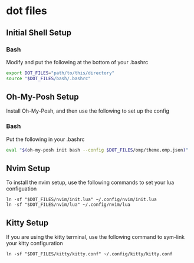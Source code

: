 # dot files


## Initial Shell Setup

### Bash

Modify and put the following at the bottom of your .bashrc
```bash
export DOT_FILES="path/to/this/directory"
source "$DOT_FILES/bash/.bashrc"
```


## Oh-My-Posh Setup

Install Oh-My-Posh, and then use the following to set up the config

### Bash
Put the following in your .bashrc
```bash
eval "$(oh-my-posh init bash --config $DOT_FILES/omp/theme.omp.json)"
```

## Nvim Setup

To install the nvim setup, use the following commands to set your lua configuation

```shell
ln -sf "$DOT_FILES/nvim/init.lua" ~/.config/nvim/init.lua
ln -sf "$DOT_FILES/nvim/lua" ~/.config/nvim/lua
```

## Kitty Setup

If you are using the kitty terminal, use the following command to sym-link your kitty configuration

```shell
ln -sf "$DOT_FILES/kitty/kitty.conf" ~/.config/kitty/kitty.conf
```
